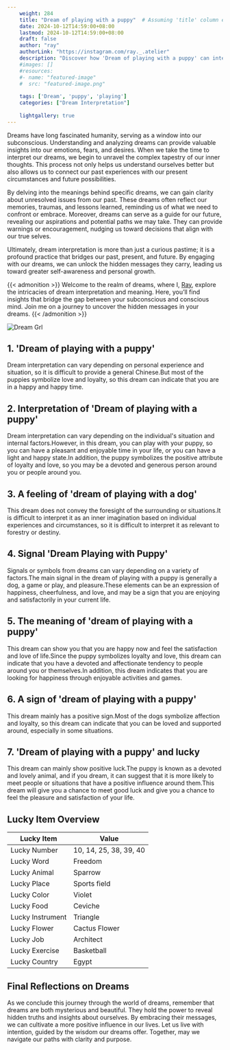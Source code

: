 ```yaml
---
    weight: 284
    title: "Dream of playing with a puppy"  # Assuming 'title' column exists
    date: 2024-10-12T14:59:00+08:00
    lastmod: 2024-10-12T14:59:00+08:00
    draft: false
    author: "ray"
    authorLink: "https://instagram.com/ray._.atelier"
    description: "Discover how 'Dream of playing with a puppy' can interpret your future and uncover its significant meanings in your life."
    #images: []
    #resources:
    #- name: "featured-image"
    #  src: "featured-image.png"
    
    tags: ['Dream', 'puppy', 'playing']
    categories: ["Dream Interpretation"]
    
    lightgallery: true
---
```

    
Dreams have long fascinated humanity, serving as a window into our subconscious. Understanding and analyzing dreams can provide valuable insights into our emotions, fears, and desires. When we take the time to interpret our dreams, we begin to unravel the complex tapestry of our inner thoughts. This process not only helps us understand ourselves better but also allows us to connect our past experiences with our present circumstances and future possibilities.

By delving into the meanings behind specific dreams, we can gain clarity about unresolved issues from our past. These dreams often reflect our memories, traumas, and lessons learned, reminding us of what we need to confront or embrace. Moreover, dreams can serve as a guide for our future, revealing our aspirations and potential paths we may take. They can provide warnings or encouragement, nudging us toward decisions that align with our true selves.

Ultimately, dream interpretation is more than just a curious pastime; it is a profound practice that bridges our past, present, and future. By engaging with our dreams, we can unlock the hidden messages they carry, leading us toward greater self-awareness and personal growth.

{{< admonition >}}
Welcome to the realm of dreams, where I, [Ray](https://instagram.com/ray._.atelier), explore the intricacies of dream interpretation and meaning. Here, you’ll find insights that bridge the gap between your subconscious and conscious mind. Join me on a journey to uncover the hidden messages in your dreams.
{{< /admonition >}}

![Dream Grl](https://cdn.pixabay.com/photo/2017/11/02/03/35/gothic-2910057_1280.jpg "Dream Grl")

## 1. 'Dream of playing with a puppy'
Dream interpretation can vary depending on personal experience and situation, so it is difficult to provide a general Chinese.But most of the puppies symbolize love and loyalty, so this dream can indicate that you are in a happy and happy time.

## 2. Interpretation of 'Dream of playing with a puppy'
Dream interpretation can vary depending on the individual's situation and internal factors.However, in this dream, you can play with your puppy, so you can have a pleasant and enjoyable time in your life, or you can have a light and happy state.In addition, the puppy symbolizes the positive attribute of loyalty and love, so you may be a devoted and generous person around you or people around you.

## 3. A feeling of 'dream of playing with a dog'
This dream does not convey the foresight of the surrounding or situations.It is difficult to interpret it as an inner imagination based on individual experiences and circumstances, so it is difficult to interpret it as relevant to forestry or destiny.

## 4. Signal 'Dream Playing with Puppy'
Signals or symbols from dreams can vary depending on a variety of factors.The main signal in the dream of playing with a puppy is generally a dog, a game or play, and pleasure.These elements can be an expression of happiness, cheerfulness, and love, and may be a sign that you are enjoying and satisfactorily in your current life.

## 5. The meaning of 'dream of playing with a puppy'
This dream can show you that you are happy now and feel the satisfaction and love of life.Since the puppy symbolizes loyalty and love, this dream can indicate that you have a devoted and affectionate tendency to people around you or themselves.In addition, this dream indicates that you are looking for happiness through enjoyable activities and games.

## 6. A sign of 'dream of playing with a puppy'
This dream mainly has a positive sign.Most of the dogs symbolize affection and loyalty, so this dream can indicate that you can be loved and supported around, especially in some situations.

## 7. 'Dream of playing with a puppy' and lucky
This dream can mainly show positive luck.The puppy is known as a devoted and lovely animal, and if you dream, it can suggest that it is more likely to meet people or situations that have a positive influence around them.This dream will give you a chance to meet good luck and give you a chance to feel the pleasure and satisfaction of your life.

## Lucky Item Overview
| Lucky Item          | Value              |
|---------------|--------------------|
| Lucky Number        | 10, 14, 25, 38, 39, 40  |
| Lucky Word          | Freedom |
| Lucky Animal        | Sparrow |
| Lucky Place         | Sports field     |
| Lucky Color         | Violet     |
| Lucky Food          | Ceviche      |
| Lucky Instrument    | Triangle |
| Lucky Flower        | Cactus Flower    |
| Lucky Job           | Architect       |
| Lucky Exercise      | Basketball  |
| Lucky Country       | Egypt    |


##  Final Reflections on Dreams

As we conclude this journey through the world of dreams, remember that dreams are both mysterious and beautiful. They hold the power to reveal hidden truths and insights about ourselves. By embracing their messages, we can cultivate a more positive influence in our lives. Let us live with intention, guided by the wisdom our dreams offer. Together, may we navigate our paths with clarity and purpose.
